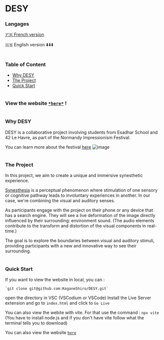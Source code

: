 # DESY

### Langages
[🇫🇷 French version](https://github.com/KoganeShiro/DESY/blob/main/README%20(fr).md)

🇬🇧 English version ⬇️⬇️⬇️

#

### Table of Content
- [Why DESY](#why-desy)
- [The Project](#the-project)
- [Quick Start](#quick-start)

#
### View the website [`*here*`](https://koganeshiro.github.io/DESY/index.html) !
#

### Why DESY

DESY is a collaborative project involving students from Esadhar School and 42 Le Havre, as part of the Normandy Impressionism Festival.

You can learn more about the festival [here](https://www.normandie-impressionniste.fr/en)
![image](https://github.com/KoganeShiro/desy/assets/126095786/c3f5f0df-1095-4d5a-93fe-ec71be1ea26e)

#
### The Project
In this project, we aim to create a unique and immersive synesthetic experience.

[Synesthesia](https://en.wikipedia.org/wiki/Synesthesia) is a perceptual phenomenon where stimulation of one sensory or cognitive pathway leads to involuntary experiences in another. In our case, we're combining the visual and auditory senses.

As participants engage with the project on their phone or any device that has a search engine.
They will see a live deformation of the image directly influenced by their surrounding: environment sound. (The audio elements contribute to the transform and distortion of the visual components in real-time.)
<!--
image or video
-->
The goal is to explore the boundaries between visual and auditory stimuli, providing participants with a new and innovative way to see their surrounding.

#

### Quick Start
If you want to view the website in local, you can :

    `git clone git@github.com:KoganeShiro/DESY.git`
    
  open the directory in VSC (VSCodium or VSCode)
  Install the Live Server extension and go to `index.html` and click to `Go Live`
<!--
  If you are using Vim (or any other IDE) you can open the directory and open the terminal and write
  
    `python3 -m http.server`
-->
You can also view the webite with vite. For that use the command :
		`npx vite`
(You have to install node.js and if you don't have vite follow what the terminal tells you to download)

You can also view the website [`here`](https://koganeshiro.github.io/DESY/index.html)

#

